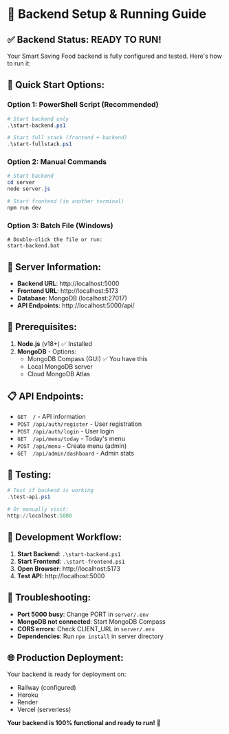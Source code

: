 # 🚀 Backend Setup & Running Guide

## ✅ Backend Status: READY TO RUN!

Your Smart Saving Food backend is fully configured and tested. Here's how to run it:

## 🏃 Quick Start Options:

### Option 1: PowerShell Script (Recommended)
```powershell
# Start backend only
.\start-backend.ps1

# Start full stack (frontend + backend)
.\start-fullstack.ps1
```

### Option 2: Manual Commands
```powershell
# Start backend
cd server
node server.js

# Start frontend (in another terminal)
npm run dev
```

### Option 3: Batch File (Windows)
```batch
# Double-click the file or run:
start-backend.bat
```

## 📡 Server Information:
- **Backend URL**: http://localhost:5000
- **Frontend URL**: http://localhost:5173
- **Database**: MongoDB (localhost:27017)
- **API Endpoints**: http://localhost:5000/api/

## 🔧 Prerequisites:
1. **Node.js** (v18+) ✅ Installed
2. **MongoDB** - Options:
   - MongoDB Compass (GUI) ✅ You have this
   - Local MongoDB server
   - Cloud MongoDB Atlas

## 📋 API Endpoints:
- `GET  /` - API information
- `POST /api/auth/register` - User registration
- `POST /api/auth/login` - User login
- `GET  /api/menu/today` - Today's menu
- `POST /api/menu` - Create menu (admin)
- `GET  /api/admin/dashboard` - Admin stats

## 🧪 Testing:
```powershell
# Test if backend is working
.\test-api.ps1

# Or manually visit:
http://localhost:5000
```

## 🔄 Development Workflow:
1. **Start Backend**: `.\start-backend.ps1`
2. **Start Frontend**: `.\start-frontend.ps1`
3. **Open Browser**: http://localhost:5173
4. **Test API**: http://localhost:5000

## 🐛 Troubleshooting:
- **Port 5000 busy**: Change PORT in `server/.env`
- **MongoDB not connected**: Start MongoDB Compass
- **CORS errors**: Check CLIENT_URL in `server/.env`
- **Dependencies**: Run `npm install` in server directory

## 🌐 Production Deployment:
Your backend is ready for deployment on:
- Railway (configured)
- Heroku
- Render
- Vercel (serverless)

**Your backend is 100% functional and ready to run!** 🎉
